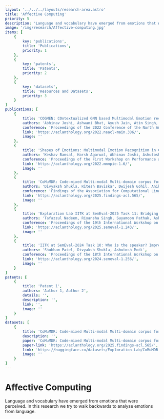 ```yaml
---
layout: '../../../layouts/research-area.astro'
title: 'Affective Computing'
priority: 5
description: 'Language and vocabulary have emerged from emotions that were perceived. In this research we try to walk backwards to analyse emotions from language.'
image: '/img/research/Affective-computing.jpg'
items: [
    {
        key: 'publications',
        title: 'Publications',
        priority: 1
    },
    {
        key: 'patents',
        title: 'Patents',
        priority: 2
    },
    {
        key: 'datasets',
        title: 'Resources and Datasets',
        priority: 3
    }
]
publications: [
    {
        title: 'COGMEN: COntextualized GNN based Multimodal Emotion recognitioN',
        authors: 'Abhinav Joshi, Ashwani Bhat, Ayush Jain, Atin Singh, Ashutosh Modi',
        conference: 'Proceedings of the 2022 Conference of the North American Chapter of the Association for Computational Linguistics: Human Language Technologies',
        link: 'https://aclanthology.org/2022.naacl-main.306/',
        image: ''
    },
    {
        title: 'Shapes of Emotions: Multimodal Emotion Recognition in Conversations via Emotion Shifts',
        authors: 'Keshav Bansal, Harsh Agarwal, Abhinav Joshi, Ashutosh Modi',
        conference: 'Proceedings of the First Workshop on Performance and Interpretability Evaluations of Multimodal, Multipurpose, Massive-Scale Models',
        link: 'https://aclanthology.org/2022.mmmpie-1.6/',
        image: ''
    },
    {
        title: 'CoMuMDR: Code-mixed Multi-modal Multi-domain corpus for Discourse paRsing in conversations',
        authors: 'Divyaksh Shukla, Ritesh Baviskar, Dwijesh Gohil, Aniket Tiwari, Atul Shree, Ashutosh Modi',
        conference: 'Findings of the Association for Computational Linguistics: ACL 2025',
        link: 'https://aclanthology.org/2025.findings-acl.565/',
        image: ''
    },
    {
        title: 'Exploration Lab IITK at SemEval-2025 Task 11: Bridging the Gap in Text-Based Emotion Detection',
        authors: 'Tafazzul Nadeem, Riyansha Singh, Suyamoon Pathak, Ashutosh Modi',
        conference: 'Proceedings of the 19th International Workshop on Semantic Evaluation (SemEval-2025)',
        link: 'https://aclanthology.org/2025.semeval-1.243/',
        image: ''
    },
    {
        title: 'IITK at SemEval-2024 Task 10: Who is the speaker? Improving Emotion Recognition and Flip Reasoning in Conversations via Speaker Embeddings',
        authors: 'Shubham Patel, Divyaksh Shukla, Ashutosh Modi',
        conference: 'Proceedings of the 18th International Workshop on Semantic Evaluation (SemEval-2024)',
        link: 'https://aclanthology.org/2024.semeval-1.256/',
        image: ''
    }
]
patents: [
    {
        title: 'Patent 1',
        authors: 'Author 1, Author 2',
        details: '',
        description: '',
        link: '',
        image: ''
    }
]
datasets: [
    {
        title: 'CoMuMDR: Code-mixed Multi-modal Multi-domain corpus for Discourse paRsing in conversations',
        description: '',
        paper: 'CoMuMDR: Code-mixed Multi-modal Multi-domain corpus for Discourse paRsing in conversations',
        paper-link: 'https://aclanthology.org/2025.findings-acl.565/',
        link: 'https://huggingface.co/datasets/Exploration-Lab/CoMuMDR',
        image: ''
    }
]
---
```

# Affective Computing

Language and vocabulary have emerged from emotions that were perceived. In this research we try to walk backwards to analyse emotions from language.